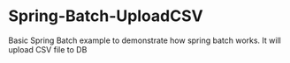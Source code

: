# Spring-Batch-UploadCSV
Basic Spring Batch example to demonstrate how spring batch works. It will upload CSV file to DB
